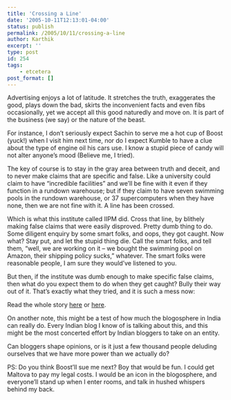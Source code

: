 ```yaml
---
title: 'Crossing a Line'
date: '2005-10-11T12:13:01-04:00'
status: publish
permalink: /2005/10/11/crossing-a-line
author: Karthik
excerpt: ''
type: post
id: 254
tags:
    - etcetera
post_format: []
---
```

Advertising enjoys a lot of latitude. It stretches the truth, exaggerates the good, plays down the bad, skirts the inconvenient facts and even fibs occasionally, yet we accept all this good naturedly and move on. It is part of the business (we say) or the nature of the beast.

For instance, I don’t seriously expect Sachin to serve me a hot cup of Boost (yuck!) when I visit him next time, nor do I expect Kumble to have a clue about the type of engine oil his cars use. I know a stupid piece of candy will not alter anyone’s mood (Believe me, I tried).

The key of course is to stay in the gray area between truth and deceit, and to never make claims that are specific and false. Like a university could claim to have “incredible facilities” and we’ll be fine with it even if they function in a rundown warehouse; but if they claim to have seven swimming pools in the rundown warehouse, or 37 supercomputers when they have none, then we are not fine with it. A line has been crossed.

Which is what this institute called IIPM did. Cross that line, by blithely making false claims that were easily disproved. Pretty dumb thing to do. Some diligent enquiry by some smart folks, and oops, they got caught. Now what? Stay put, and let the stupid thing die. Call the smart folks, and tell them, “well, we are working on it – we bought the swimming pool on Amazon, their shipping policy sucks,” whatever. The smart folks were reasonable people, I am sure they would’ve listened to you.

But then, if the institute was dumb enough to make specific false claims, then what do you expect them to do when they get caught? Bully their way out of it. That’s exactly what they tried, and it is such a mess now:

Read the whole story [here](http://indiauncut.blogspot.com/2005/10/question-of-principles.html) or [here](http://www.desipundit.com/2005/10/08/lies-damned-lies-and-fake-blogs/).

On another note, this might be a test of how much the blogosphere in India can really do. Every Indian blog I know of is talking about this, and this might be the most concerted effort by Indian bloggers to take on an entity.

Can bloggers shape opinions, or is it just a few thousand people deluding ourselves that we have more power than we actually do?

PS: Do you think Boost’ll sue me next? Boy that would be fun. I could get Maltova to pay my legal costs. I would be an icon in the blogosphere, and everyone’ll stand up when I enter rooms, and talk in hushed whispers behind my back.